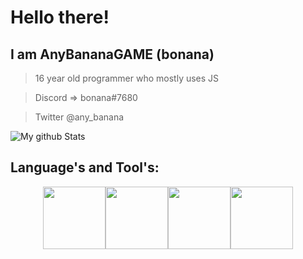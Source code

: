 # Hello there!

## I am AnyBananaGAME (bonana)

> 16 year old programmer who mostly uses JS

> Discord => bonana#7680

> Twitter @any_banana

![My github Stats](https://github-readme-stats.vercel.app/api?username=AnyBananaGAME&show_icons=true&theme=tokyonight)

## Language's and Tool's:
<p align="center">
  <img src="https://media3.giphy.com/media/ln7z2eWriiQAllfVcn/200w.webp" width="100"><img src="https://media3.giphy.com/media/kdFc8fubgS31b8DsVu/giphy.webp" width="100"><img src="https://i.giphy.com/media/KzJkzjggfGN5Py6nkT/200.webp" width="100"><img src="https://i.giphy.com/media/IdyAQJVN2kVPNUrojM/200.webp" width="100">
</p>
<br>
<br> 
